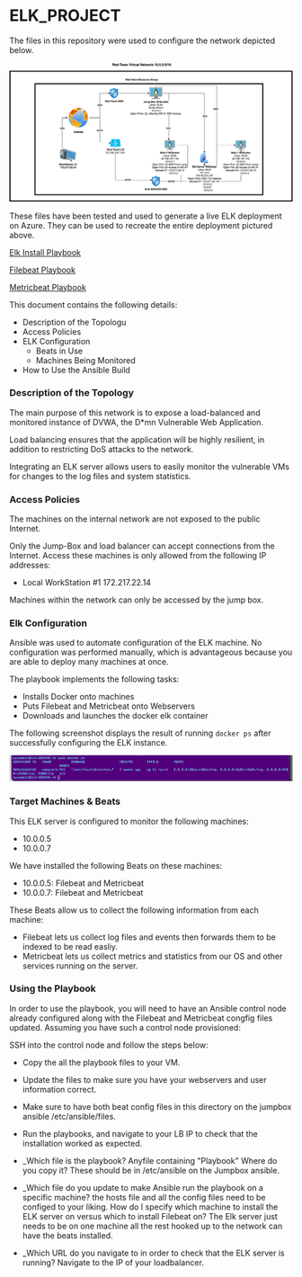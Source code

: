 # ELK_PROJECT

The files in this repository were used to configure the network depicted below.

![alt text](https://github.com/Dornsbach/ELK_PROJECT/blob/6feb92fb3fa8df960eb4c4173cf34312e79cf371/Elk_Project%20.png)

These files have been tested and used to generate a live ELK deployment on Azure. They can be used to recreate the entire deployment pictured above. 

[Elk Install Playbook](https://github.com/Dornsbach/ELK_PROJECT/blob/4a799de3c7d8c1866743521b18de87015b9bcc73/Elk-Install)

[Filebeat Playbook](https://github.com/Dornsbach/ELK_PROJECT/blob/487a25e9ad8734d0cc48ce66447e44387b71747e/filebeat-playbook.txt)

[Metricbeat Playbook](https://github.com/Dornsbach/ELK_PROJECT/blob/487a25e9ad8734d0cc48ce66447e44387b71747e/metricbeat-playbook.txt)

This document contains the following details:
- Description of the Topologu
- Access Policies
- ELK Configuration
  - Beats in Use
  - Machines Being Monitored
- How to Use the Ansible Build


### Description of the Topology

The main purpose of this network is to expose a load-balanced and monitored instance of DVWA, the D*mn Vulnerable Web Application.

Load balancing ensures that the application will be highly resilient, in addition to restricting DoS attacks to the network.

Integrating an ELK server allows users to easily monitor the vulnerable VMs for changes to the log files and system statistics.

### Access Policies

The machines on the internal network are not exposed to the public Internet. 

Only the Jump-Box and load balancer can accept connections from the Internet. Access these machines is only allowed from the following IP addresses:
- Local WorkStation #1 172.217.22.14

Machines within the network can only be accessed by the jump box.

### Elk Configuration

Ansible was used to automate configuration of the ELK machine. No configuration was performed manually, which is advantageous because you are able to deploy many machines at once.

The playbook implements the following tasks:
- Installs Docker onto machines 
- Puts Filebeat and Metricbeat onto Webservers
- Downloads and launches the docker elk container

The following screenshot displays the result of running `docker ps` after successfully configuring the ELK instance.

![alt text](https://github.com/Dornsbach/ELK_PROJECT/blob/dd15f123a19745be6c56535ad7989661f6754f09/Screen%20Shot%202021-10-13%20at%203.28.58%20PM.png)

### Target Machines & Beats
This ELK server is configured to monitor the following machines:
- 10.0.0.5
- 10.0.0.7

We have installed the following Beats on these machines:
- 10.0.0.5: Filebeat and Metricbeat
- 10.0.0.7: Filebeat and Metricbeat

These Beats allow us to collect the following information from each machine:
- Filebeat lets us collect log files and events then forwards them to be indexed to be read easliy.
- Metricbeat lets us collect metrics and statistics from our OS and other services running on the server.

### Using the Playbook
In order to use the playbook, you will need to have an Ansible control node already configured along with the Filebeat and Metricbeat congfig files updated. Assuming you have such a control node provisioned: 

SSH into the control node and follow the steps below:
- Copy the all the playbook files to your VM.
- Update the files to make sure you have your webservers and user information correct.
- Make sure to have both beat config files in this directory on the jumpbox ansible /etc/ansible/files. 
- Run the playbooks, and navigate to your LB IP to check that the installation worked as expected.


- _Which file is the playbook? Anyfile containing "Playbook" Where do you copy it? These should be in /etc/ansible on the Jumpbox ansible. 
- _Which file do you update to make Ansible run the playbook on a specific machine? the hosts file and all the config files need to be configed to your liking. How do I specify which machine to install the ELK server on versus which to install Filebeat on? The Elk server just needs to be on one machine all the rest hooked up to the network can have the beats installed.
- _Which URL do you navigate to in order to check that the ELK server is running? Navigate to the IP of your loadbalancer. 

